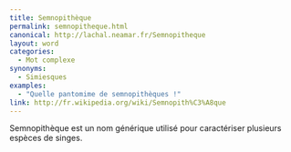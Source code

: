 ```yaml
---
title: Semnopithèque
permalink: semnopitheque.html
canonical: http://lachal.neamar.fr/Semnopitheque
layout: word
categories:
  - Mot complexe
synonyms:
  - Simiesques
examples:
  - "Quelle pantomime de semnopithèques !"
link: http://fr.wikipedia.org/wiki/Semnopith%C3%A8que
---
```


Semnopithèque est un nom générique utilisé pour caractériser plusieurs espèces de singes.

